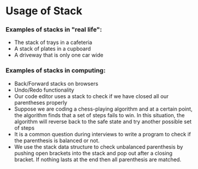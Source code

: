 # Usage of Stack

### Examples of stacks in "real life":
 - The stack of trays in a cafeteria
- A stack of plates in a cupboard
 - A driveway that is only one car wide

### Examples of stacks in computing:
- Back/Forward stacks on browsers
- Undo/Redo functionality
- Our code editor uses a stack to check if we have closed all our parentheses properly
- Suppose we are coding a chess-playing algorithm and at a certain point, the algorithm finds that a set of steps fails to win. In this situation, the algorithm will reverse back to the safe state and try another possible set of steps
-  It is a common question during interviews to write a program to check if the parenthesis is balanced or not.
- We use the stack data structure to check unbalanced parenthesis by pushing open brackets into the stack and pop out 
after a closing bracket. If nothing lasts at the end then all parenthesis are matched.

